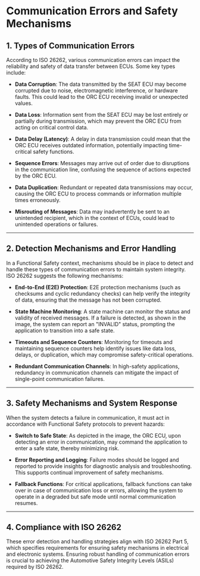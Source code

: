 # Communication Errors and Safety Mechanisms

## 1. **Types of Communication Errors**

   According to ISO 26262, various communication errors can impact the reliability and safety of data transfer between ECUs. Some key types include:

   - **Data Corruption**: The data transmitted by the SEAT ECU may become corrupted due to noise, electromagnetic interference, or hardware faults. This could lead to the ORC ECU receiving invalid or unexpected values.

   - **Data Loss**: Information sent from the SEAT ECU may be lost entirely or partially during transmission, which may prevent the ORC ECU from acting on critical control data.

   - **Data Delay (Latency)**: A delay in data transmission could mean that the ORC ECU receives outdated information, potentially impacting time-critical safety functions.

   - **Sequence Errors**: Messages may arrive out of order due to disruptions in the communication line, confusing the sequence of actions expected by the ORC ECU.

   - **Data Duplication**: Redundant or repeated data transmissions may occur, causing the ORC ECU to process commands or information multiple times erroneously.

   - **Misrouting of Messages**: Data may inadvertently be sent to an unintended recipient, which in the context of ECUs, could lead to unintended operations or failures.

---

## 2. **Detection Mechanisms and Error Handling**

   In a Functional Safety context, mechanisms should be in place to detect and handle these types of communication errors to maintain system integrity. ISO 26262 suggests the following mechanisms:

   - **End-to-End (E2E) Protection**: E2E protection mechanisms (such as checksums and cyclic redundancy checks) can help verify the integrity of data, ensuring that the message has not been corrupted.

   - **State Machine Monitoring**: A state machine can monitor the status and validity of received messages. If a failure is detected, as shown in the image, the system can report an "INVALID" status, prompting the application to transition into a safe state.

   - **Timeouts and Sequence Counters**: Monitoring for timeouts and maintaining sequence counters help identify issues like data loss, delays, or duplication, which may compromise safety-critical operations.

   - **Redundant Communication Channels**: In high-safety applications, redundancy in communication channels can mitigate the impact of single-point communication failures.

---

## 3. **Safety Mechanisms and System Response**

   When the system detects a failure in communication, it must act in accordance with Functional Safety protocols to prevent hazards:

   - **Switch to Safe State**: As depicted in the image, the ORC ECU, upon detecting an error in communication, may command the application to enter a safe state, thereby minimizing risk.

   - **Error Reporting and Logging**: Failure modes should be logged and reported to provide insights for diagnostic analysis and troubleshooting. This supports continual improvement of safety mechanisms.

   - **Fallback Functions**: For critical applications, fallback functions can take over in case of communication loss or errors, allowing the system to operate in a degraded but safe mode until normal communication resumes.

---

## 4. **Compliance with ISO 26262**

   These error detection and handling strategies align with ISO 26262 Part 5, which specifies requirements for ensuring safety mechanisms in electrical and electronic systems. Ensuring robust handling of communication errors is crucial to achieving the Automotive Safety Integrity Levels (ASILs) required by ISO 26262.


